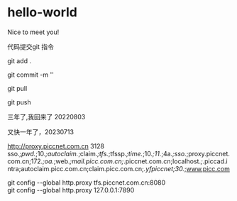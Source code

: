# hello-world

Nice to meet you!

代码提交git 指令

git add . 

git commit -m ''

git pull

git push 


三年了,我回来了 20220803

又快一年了，20230713

http://proxy.piccnet.com.cn
3128
sso.*;pwd.*;10.*;autoclaim.*;claim.*;tfs.*;tfssp.*;time.*;10.*;11.*;4a.*;sso.*;proxy.piccnet.com.cn;172.*;oa.*;web.*;mail.picc.com.cn;*.piccnet.com.cn;localhost.*;*.piccad.intra;autoclaim.picc.com.cn;claim.picc.com.cn;*.yfpiccnet;30.*;www.picc.com


git config --global http.proxy tfs.piccnet.com.cn:8080  
git config --global http.proxy 127.0.0.1:7890

